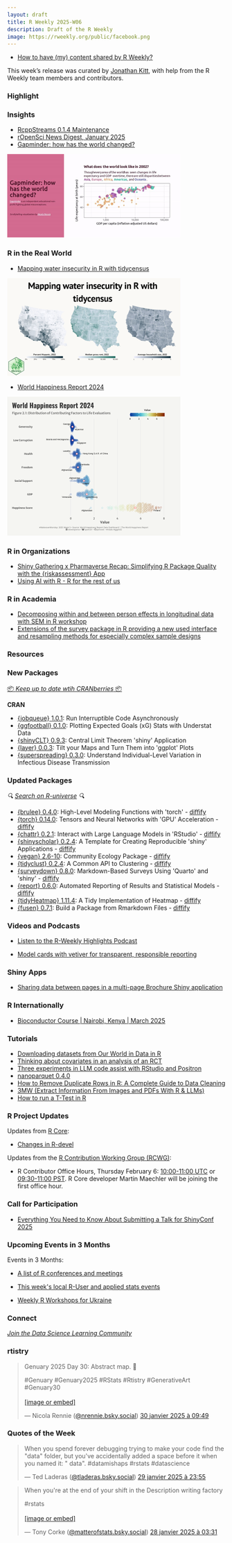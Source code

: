 ```yaml
---
layout: draft
title: R Weekly 2025-W06
description: Draft of the R Weekly
image: https://rweekly.org/public/facebook.png
---
```



+ [How to have (my) content shared by R Weekly?](https://github.com/rweekly/rweekly.org#how-to-have-my-content-shared-by-r-weekly)

This week’s release was curated by [Jonathan Kitt](https://bsky.app/profile/jonathankitt.bsky.social), with help from the R Weekly team members and contributors.



### Highlight



### Insights

+ [RcppStreams 0.1.4 Maintenance](https://dirk.eddelbuettel.com/blog/2025/01/29/#rcppstreams_0.1.4)
+ [rOpenSci News Digest, January 2025](https://ropensci.org/blog/2025/01/27/news-january-2025/)
+ [Gapminder: how has the world changed?](https://nrennie.rbind.io/scrollytelling/posts/gapminder/)
  
![](https://raw.githubusercontent.com/rweekly/image/master/2025-W06/gapminder.png)

### R in the Real World

+ [Mapping water insecurity in R with tidycensus](https://waterdata.usgs.gov/blog/acs-maps/)
  
![](https://raw.githubusercontent.com/rweekly/image/master/2025-W06/tidycensus.png)

  
+ [World Happiness Report 2024](https://stevenponce.netlify.app/data_visualizations/MakeoverMonday/2025/mm_2025_05.html)
  
![](https://raw.githubusercontent.com/rweekly/image/master/2025-W06/happiness.png)



### R in Organizations

+ [Shiny Gathering x Pharmaverse Recap: Simplifying R Package Quality with the {riskassessment} App](https://www.appsilon.com/post/r-package-risk-assessment)
+ [Using AI with R - R for the rest of us](https://rfortherestofus.com/courses/ai)



### R in Academia

+ [Decomposing within and between person effects in longitudinal data with SEM in R workshop](https://r-posts.com/decomposing-within-and-between-person-effects-in-longitudinal-data-with-sem-in-r-workshop/)
+ [Extensions of the survey package in R providing a new used interface and resampling methods for especially complex sample designs](https://isi-iass.org/home/wp-content/uploads/Survey_Statistician_2025_January_N91_06.pdf#page9)


### Resources



### New Packages

<!-- <p class="added-hostname"><a href="https://rweekly.org/live" target="_blank" class="externalLink">📦 <i>Go Live for More New Pkgs</i> 📦</a></p> --> 
<p class="added-hostname"><a href="https://dirk.eddelbuettel.com/cranberries/cran/new/" target="_blank" class="externalLink">📦 <i>Keep up to date wtih CRANberries</i> 📦</a></p>

**CRAN**

+ [{jobqueue} 1.0.1](https://cran.r-project.org/package=jobqueue): Run Interruptible Code Asynchronously
+ [{ggfootball} 0.1.0](https://cran.r-project.org/package=ggfootball): Plotting Expected Goals (xG) Stats with Understat Data
+ [{shinyCLT} 0.9.3](https://cran.r-project.org/package=shinyCLT): Central Limit Theorem 'shiny' Application
+ [{layer} 0.0.3](https://cran.r-project.org/package=layer): Tilt your Maps and Turn Them into 'ggplot' Plots
+ [{superspreading} 0.3.0](https://cran.r-project.org/package=superspreading): Understand Individual-Level Variation in Infectious Disease
Transmission


### Updated Packages

<i>🔍 [Search on R-universe](https://r-universe.dev/search/) 🔍</i>

+ [{brulee} 0.4.0](https://cran.r-project.org/package=brulee): High-Level Modeling Functions with 'torch' - [diffify](https://diffify.com/R/brulee)
+ [{torch} 0.14.0](https://cran.r-project.org/package=torch): Tensors and Neural Networks with 'GPU' Acceleration - [diffify](https://diffify.com/R/torch)
+ [{chattr} 0.2.1](https://cran.r-project.org/package=chattr): Interact with Large Language Models in 'RStudio' - [diffify](https://diffify.com/R/chattr)
+ [{shinyscholar} 0.2.4](https://cran.r-project.org/package=shinyscholar): A Template for Creating Reproducible 'shiny' Applications - [diffify](https://diffify.com/R/shinyscholar)
+ [{vegan} 2.6-10](https://cran.r-project.org/package=vegan): Community Ecology Package - [diffify](https://diffify.com/R/vegan)
+ [{tidyclust} 0.2.4](https://cran.r-project.org/package=tidyclust): A Common API to Clustering - [diffify](https://diffify.com/R/tidyclust)
+ [{surveydown} 0.8.0](https://cran.r-project.org/package=surveydown): Markdown-Based Surveys Using 'Quarto' and 'shiny' - [diffify](https://diffify.com/R/surveydown)
+ [{report} 0.6.0](https://cran.r-project.org/package=report): Automated Reporting of Results and Statistical Models - [diffify](https://diffify.com/R/report)
+ [{tidyHeatmap} 1.11.4](https://cran.r-project.org/package=tidyHeatmap): A Tidy Implementation of Heatmap - [diffify](https://diffify.com/R/tidyHeatmap)
+ [{fusen} 0.7.1](https://cran.r-project.org/package=fusen): Build a Package from Rmarkdown Files - [diffify](https://diffify.com/R/fusen)


### Videos and Podcasts

+ [Listen to the R-Weekly Highlights Podcast](https://serve.podhome.fm/r-weekly-highlights)

+ [Model cards with vetiver for transparent, responsible reporting](https://www.youtube.com/watch?v=iNtgunGg86o)


### Shiny Apps

+ [Sharing data between pages in a multi-page Brochure Shiny application](https://discindo.org/posts/shiny/2025-01-27-brochure-caching/)


### R Internationally

+ [Bioconductor Course | Nairobi, Kenya | March 2025](https://training.bioconductor.org/workshops/2025-03-Nairobi/index.html)


### Tutorials

+ [Downloading datasets from Our World in Data in R](https://statisticaloddsandends.wordpress.com/2025/01/30/downloading-datasets-from-our-world-in-data-in-r/)
+ [Thinking about covariates in an analysis of an RCT](https://www.rdatagen.net/post/2025-01-28-handling-covariates-in-an-analysis-of-an-rct/)
+ [Three experiments in LLM code assist with RStudio and Positron](https://www.tidyverse.org/blog/2025/01/experiments-llm/)
+ [nanoparquet 0.4.0](https://www.tidyverse.org/blog/2025/01/nanoparquet-0-4-0/)
+ [How to Remove Duplicate Rows in R: A Complete Guide to Data Cleaning](https://www.spsanderson.com/steveondata/posts/2025-01-30/)
+ [3MW (Extract Information From Images and PDFs With R & LLMs)](https://3mw.albert-rapp.de/p/extract-information-from-images-and-pdfs-with-r-llms)
+ [How to run a T-Test in R](https://www.broadlyepi.com/r/thursday-tutorial-how-to-run-a-t-test-in-r/)


<!--<div class="post-more-begin></div><div class="post-more-end"></div>-->

### R Project Updates

Updates from [R Core](http://developer.r-project.org/blosxom.cgi/R-devel/NEWS):

+ [Changes in R-devel](https://developer.r-project.org/blosxom.cgi/R-devel/NEWS/2025/01/30#n2025-01-30)


Updates from the [R Contribution Working Group (RCWG)](https://contributor.r-project.org/working-group):

 - R Contributor Office Hours, Thursday February 6: [10:00-11:00 UTC](https://www.meetup.com/r-contributors/events/305790230/) or [09:30-11:00 PST](https://www.meetup.com/r-contributors/events/305506311/). R Core developer Martin Maechler will be joining the first office hour.

### Call for Participation

+ [Everything You Need to Know About Submitting a Talk for ShinyConf 2025](https://www.appsilon.com/post/talk-submission-shinyconf2025)

### Upcoming Events in 3 Months

Events in 3 Months:

+ [A list of R conferences and meetings](https://jumpingrivers.github.io/meetingsR/events.html)

+ [This week's local R-User and applied stats events](https://community.rstudio.com/c/irl)

+ [Weekly R Workshops for Ukraine](https://sites.google.com/view/dariia-mykhailyshyna/main/r-workshops-for-ukraine)

### Connect

<i>[Join the Data Science Learning Community](https://DSLC.io/)</i>

### rtistry

<blockquote class="bluesky-embed" data-bluesky-uri="at://did:plc:jiushxoiyvgcw2tgsjyvd2mc/app.bsky.feed.post/3lgx42lwb6c2y" data-bluesky-cid="bafyreihzvu4ndysinuoro6eq5xnbyy5ekms46ljkav53vsh762mr7jog2m"><p lang="en">Genuary 2025 Day 30: Abstract map. 🎨

#Genuary #Genuary2025 #RStats #Rtistry #GenerativeArt #Genuary30<br><br><a href="https://bsky.app/profile/did:plc:jiushxoiyvgcw2tgsjyvd2mc/post/3lgx42lwb6c2y?ref_src=embed">[image or embed]</a></p>&mdash; Nicola Rennie (<a href="https://bsky.app/profile/did:plc:jiushxoiyvgcw2tgsjyvd2mc?ref_src=embed">@nrennie.bsky.social</a>) <a href="https://bsky.app/profile/did:plc:jiushxoiyvgcw2tgsjyvd2mc/post/3lgx42lwb6c2y?ref_src=embed">30 janvier 2025 à 09:49</a></blockquote><script async src="https://embed.bsky.app/static/embed.js" charset="utf-8"></script>



### Quotes of the Week

<blockquote class="bluesky-embed" data-bluesky-uri="at://did:plc:epgc4meeiie56auktjjbi4zf/app.bsky.feed.post/3lgw2umzoqs2y" data-bluesky-cid="bafyreig7w5xnxh3r6rwlksbwwbtbu5zgjwlsimvcl2pvzlxg5r2l5hvjfm"><p lang="en">When you spend forever debugging trying to make your code find the &quot;data&quot; folder, but you&#x27;ve accidentally added a space before it when you named it: &quot; data&quot;. #datamishaps #rstats #datascience</p>&mdash; Ted Laderas (<a href="https://bsky.app/profile/did:plc:epgc4meeiie56auktjjbi4zf?ref_src=embed">@tladeras.bsky.social</a>) <a href="https://bsky.app/profile/did:plc:epgc4meeiie56auktjjbi4zf/post/3lgw2umzoqs2y?ref_src=embed">29 janvier 2025 à 23:55</a></blockquote><script async src="https://embed.bsky.app/static/embed.js" charset="utf-8"></script>

<blockquote class="bluesky-embed" data-bluesky-uri="at://did:plc:sbrgpw6cwkmvoimvt6y277zg/app.bsky.feed.post/3lgrfycgick2e" data-bluesky-cid="bafyreih3nescjgbqfpmurpvfwbel6kbnavddyeqky3gtyo4sbvz246acma"><p lang="en">When you&#x27;re at the end of your shift in the Description writing factory

#rstats<br><br><a href="https://bsky.app/profile/did:plc:sbrgpw6cwkmvoimvt6y277zg/post/3lgrfycgick2e?ref_src=embed">[image or embed]</a></p>&mdash; Tony Corke (<a href="https://bsky.app/profile/did:plc:sbrgpw6cwkmvoimvt6y277zg?ref_src=embed">@matterofstats.bsky.social</a>) <a href="https://bsky.app/profile/did:plc:sbrgpw6cwkmvoimvt6y277zg/post/3lgrfycgick2e?ref_src=embed">28 janvier 2025 à 03:31</a></blockquote><script async src="https://embed.bsky.app/static/embed.js" charset="utf-8"></script>

